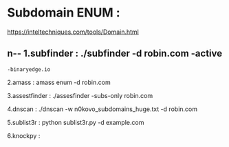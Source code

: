 # Subdomain ENUM : 
https://inteltechniques.com/tools/Domain.html
## n-- 1.subfinder :  ./subfinder -d robin.com -active 
	-binaryedge.io
2.amass : amass enum -d robin.com

3.assestfinder : ./assesfinder -subs-only robin.com

4.dnscan : ./dnscan -w n0kovo_subdomains_huge.txt -d robin.com

5.sublist3r : python sublist3r.py -d example.com

6.knockpy : 